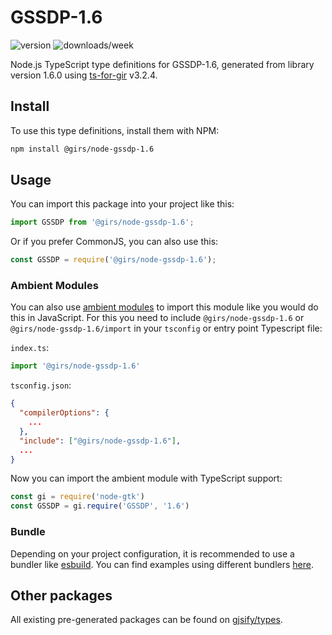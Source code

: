 
# GSSDP-1.6

![version](https://img.shields.io/npm/v/@girs/node-gssdp-1.6)
![downloads/week](https://img.shields.io/npm/dw/@girs/node-gssdp-1.6)


Node.js TypeScript type definitions for GSSDP-1.6, generated from library version 1.6.0 using [ts-for-gir](https://github.com/gjsify/ts-for-gir) v3.2.4.


## Install

To use this type definitions, install them with NPM:
```bash
npm install @girs/node-gssdp-1.6
```

## Usage

You can import this package into your project like this:
```ts
import GSSDP from '@girs/node-gssdp-1.6';
```

Or if you prefer CommonJS, you can also use this:
```ts
const GSSDP = require('@girs/node-gssdp-1.6');
```

### Ambient Modules

You can also use [ambient modules](https://github.com/gjsify/ts-for-gir/tree/main/packages/cli#ambient-modules) to import this module like you would do this in JavaScript.
For this you need to include `@girs/node-gssdp-1.6` or `@girs/node-gssdp-1.6/import` in your `tsconfig` or entry point Typescript file:

`index.ts`:
```ts
import '@girs/node-gssdp-1.6'
```

`tsconfig.json`:
```json
{
  "compilerOptions": {
    ...
  },
  "include": ["@girs/node-gssdp-1.6"],
  ...
}
```

Now you can import the ambient module with TypeScript support: 

```ts
const gi = require('node-gtk')
const GSSDP = gi.require('GSSDP', '1.6')
```


### Bundle

Depending on your project configuration, it is recommended to use a bundler like [esbuild](https://esbuild.github.io/). You can find examples using different bundlers [here](https://github.com/gjsify/ts-for-gir/tree/main/examples).

## Other packages

All existing pre-generated packages can be found on [gjsify/types](https://github.com/gjsify/types).

